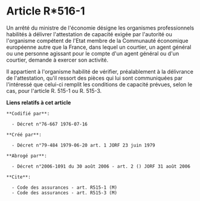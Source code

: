 # Article R*516-1

Un arrêté du ministre de l'économie désigne les organismes professionnels habilités à délivrer l'attestation de capacité
exigée par l'autorité ou l'organisme compétent de l'Etat membre de la Communauté économique européenne autre que la France,
dans lequel un courtier, un agent général ou une personne agissant pour le compte d'un agent général ou d'un courtier,
demande à exercer son activité.

Il appartient à l'organisme habilité de vérifier, préalablement à la délivrance de l'attestation, qu'il ressort des pièces
qui lui sont communiquées par l'intéressé que celui-ci remplit les conditions de capacité prévues, selon le cas, pour
l'article R. 515-1 ou R. 515-3.

**Liens relatifs à cet article**

	**Codifié par**:

	  - Décret n°76-667 1976-07-16

	**Créé par**:

	  - Décret n°79-484 1979-06-20 art. 1 JORF 23 juin 1979

	**Abrogé par**:

	  - Décret n°2006-1091 du 30 août 2006 - art. 2 () JORF 31 août 2006

	**Cite**:

	  - Code des assurances - art. R515-1 (M)
	  - Code des assurances - art. R515-3 (M)
